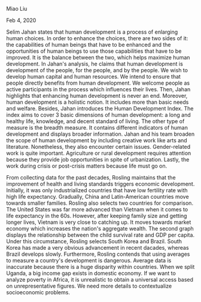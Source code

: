 Miao Liu

Feb 4, 2020

Selim Jahan states that human development is a process of enlarging human choices. In order to enhance the choices, there are two sides of it: the capabilities of human beings that have to be enhanced and the opportunities of human beings to use those capabilities that have to be improved. It is the balance between the two, which helps maximize human development. In Jahan's analysis, he claims that human development is development of the people, for the people, and by the people. We wish to develop human capital and human resources. We intend to ensure that people directly benefits from human development. We welcome people as active participants in the process which influences their lives. Then, Jahan highlights that enhancing human development is never an end. Moreover, human development is a holistic notion. It includes more than basic needs and welfare. Besides, Jahan introduces the Human Development Index. The index aims to cover 3 basic dimensions of human development: a long and healthy life, knowledge, and decent standard of living. The other type of measure is the breadth measure. It contains different indicators of human development and displays broader information. Jahan and his team broaden the scope of human development by including creative work like arts and literature. Nonetheless, they also encounter certain issues. Gender-related work is quite important. Agriculture or rural development requires attention because they provide job opportunities in spite of urbanization. Lastly, the work during crisis or post-crisis matters because life must go on.

From collecting data for the past decades, Rosling maintains that the improvement of health and living standards triggers economic development. Initially, it was only industrialized countries that have low fertility rate with high life expectancy. Gradually, China and Latin-American countries move towards smaller families. Rosling also selects two countries for comparison. The United States was far more advanced than Vietnam when it comes to life expectancy in the 60s. However, after keeping family size and getting longer lives, Vietnam is very close to catching up. It moves towards market economy which increases the nation's aggregate wealth. The second graph displays the relationship between the child survival rate and GDP per capita. Under this circumstance, Rosling selects South Korea and Brazil. South Korea has made a very obvious advancement in recent dacades, whereas Brazil develops slowly. Furthermore, Rosling contends that using averages to measure a country's development is dangerous. Average data is inaccurate because there is a huge disparity within countries. When we split Uganda, a big income gap exists in domestic economy. If we want to analyze poverty in Africa, it is unrealistic to obtain a universal access based on unrepresentative figures. We need more details to contextualize socioeconomic problems.
